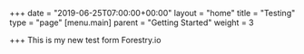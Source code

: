 +++
date = "2019-06-25T07:00:00+00:00"
layout = "home"
title = "Testing"
type = "page"
[menu.main]
parent = "Getting Started"
weight = 3

+++
This is my new test form Forestry.io